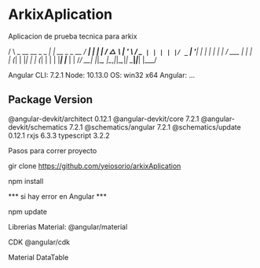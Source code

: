 # ArkixAplication
Aplicacion de prueba tecnica para arkix

   / \   _ __   __ _ _   _| | __ _ _ __     / ___| |   |_ _|
   / △ \ | '_ \ / _` | | | | |/ _` | '__|   | |   | |    | |
  / ___ \| | | | (_| | |_| | | (_| | |      | |___| |___ | |
 /_/   \_\_| |_|\__, |\__,_|_|\__,_|_|       \____|_____|___|
                |___/


Angular CLI: 7.2.1
Node: 10.13.0
OS: win32 x64
Angular:
...

Package                      Version
------------------------------------------------------
@angular-devkit/architect    0.12.1
@angular-devkit/core         7.2.1
@angular-devkit/schematics   7.2.1
@schematics/angular          7.2.1
@schematics/update           0.12.1
rxjs                         6.3.3
typescript                   3.2.2


Pasos para correr proyecto

gir clone https://github.com/yeiosorio/arkixAplication

npm install

*** si hay error en Angular ***

npm update

Librerias
Material:
 @angular/material

CDK
@angular/cdk

Material DataTable




